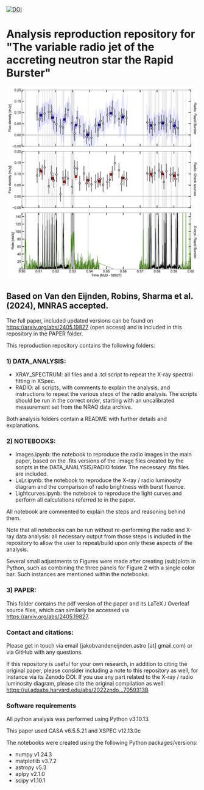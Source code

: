 [![DOI](https://zenodo.org/badge/815022389.svg)](https://zenodo.org/doi/10.5281/zenodo.12806381)

# Analysis reproduction repository for "The variable radio jet of the accreting neutron star the Rapid Burster"

![Light curves](NOTEBOOKS/Figure4.png?raw=true "Light curves")

## Based on Van den Eijnden, Robins, Sharma et al. (2024), MNRAS accepted.
The full paper, included updated versions can be found on https://arxiv.org/abs/2405.19827 (open access) and is included in this repository in the PAPER folder. 

This reproduction repository contains the following folders:

### 1) DATA_ANALYSIS: 

- XRAY_SPECTRUM: all files and a .tcl script to repeat the X-ray spectral fitting in XSpec. 
- RADIO: all scripts, with comments to explain the analysis, and instructions to repeat the various steps of the radio analysis. The scripts should be run in the correct order, starting with an uncalibrated measurement set from the NRAO data archive.

Both analysis folders contain a README with further details and explanations.

### 2) NOTEBOOKS:
 
- Images.ipynb: the notebook to reproduce the radio images in the main paper, based on the .fits versions of the .image files created by the scripts in the DATA_ANALYSIS/RADIO folder. The necessary .fits files are included.
- LxLr.ipynb: the notebook to reproduce the X-ray / radio luminosity diagram and the comparison of radio brightness with burst fluence. 
- Lightcurves.ipynb: the notebook to reproduce the light curves and perform all calculations referred to in the paper.

All notebook are commented to explain the steps and reasoning behind them.

Note that all notebooks can be run without re-performing the radio and X-ray data analysis: all necessary output from those steps is included in the repository to allow the user to repeat/build upon only these aspects of the analysis. 

Several small adjustments to Figures were made after creating (sub)plots in Python, such as combining the three panels for Figure 2 with a single color bar. Such instances are mentioned within the notebooks. 

### 3) PAPER:

This folder contains the pdf version of the paper and its LaTeX / Overleaf source files, which can similarly be accessed via https://arxiv.org/abs/2405.19827. 

### Contact and citations:

Please get in touch via email (jakobvandeneijnden.astro [at] gmail.com) or via GitHub with any questions.

If this repository is useful for your own research, in addition to citing the original paper, please consider including a note to this repository as well, for instance via its Zenodo DOI. If you use any part related to the X-ray / radio luminosity diagram, please cite the original compilation as well: https://ui.adsabs.harvard.edu/abs/2022zndo...7059313B

### Software requirements

All python analysis was performed using Python v3.10.13.

This paper used CASA v6.5.5.21 and XSPEC v12.13.0c

The notebooks were created using the following Python packages/versions:
 
- numpy v1.24.3
- matplotlib v3.7.2
- astropy v5.3
- aplpy v2.1.0
- scipy v1.10.1
